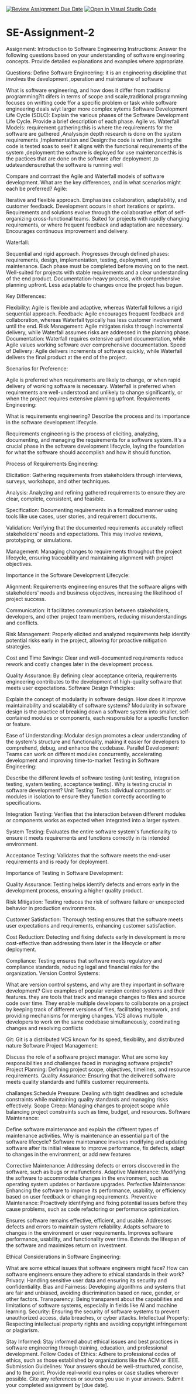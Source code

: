 [![Review Assignment Due Date](https://classroom.github.com/assets/deadline-readme-button-24ddc0f5d75046c5622901739e7c5dd533143b0c8e959d652212380cedb1ea36.svg)](https://classroom.github.com/a/-ucQIGTc)
[![Open in Visual Studio Code](https://classroom.github.com/assets/open-in-vscode-718a45dd9cf7e7f842a935f5ebbe5719a5e09af4491e668f4dbf3b35d5cca122.svg)](https://classroom.github.com/online_ide?assignment_repo_id=15259040&assignment_repo_type=AssignmentRepo)
# SE-Assignment-2
Assignment: Introduction to Software Engineering
Instructions:
Answer the following questions based on your understanding of software engineering concepts. Provide detailed explanations and examples where appropriate.

Questions:
Define Software Engineering:
it is an engineering discipline that involves the development ,operation and maintenane of software

What is software engineering, and how does it differ from traditional programming?It difers in terms of scope and scale,traditional programming focuses on writting code ffor a specific problem or task while software engineering deals wiyt larger more complex sytems
Software Development Life Cycle (SDLC):
Explain the various phases of the Software Development Life Cycle. Provide a brief description of each phase.
Agile vs. Waterfall Models:
requirement gathering:this is where the requirements for the software are gathered
,Analysis;in depth research is done on the system requirements 
,Implementation and Design:the code is written 
,testing:the code is tested soas to seeif it aligns with the functional requirements of the system
,deployment:the software is deployed for use
 maintenance:this is the pactices that are done on the software after deployment ,to udateandensurethat the software is running well


Compare and contrast the Agile and Waterfall models of software development. What are the key differences, and in what scenarios might each be preferred?
Agile:

Iterative and flexible approach.
Emphasizes collaboration, adaptability, and customer feedback.
Development occurs in short iterations or sprints.
Requirements and solutions evolve through the collaborative effort of self-organizing cross-functional teams.
Suited for projects with rapidly changing requirements, or where frequent feedback and adaptation are necessary.
Encourages continuous improvement and delivery.

Waterfall:

Sequential and rigid approach.
Progresses through defined phases: requirements, design, implementation, testing, deployment, and maintenance.
Each phase must be completed before moving on to the next.
Well-suited for projects with stable requirements and a clear understanding of the end product.
Documentation-heavy process, with comprehensive planning upfront.
Less adaptable to changes once the project has begun.

Key Differences:

Flexibility: Agile is flexible and adaptive, whereas Waterfall follows a rigid sequential approach.
Feedback: Agile encourages frequent feedback and collaboration, whereas Waterfall typically has less customer involvement until the end.
Risk Management: Agile mitigates risks through incremental delivery, while Waterfall assumes risks are addressed in the planning phase.
Documentation: Waterfall requires extensive upfront documentation, while Agile values working software over comprehensive documentation.
Speed of Delivery: Agile delivers increments of software quickly, while Waterfall delivers the final product at the end of the project.

Scenarios for Preference:

Agile is preferred when requirements are likely to change, or when rapid delivery of working software is necessary.
Waterfall is preferred when requirements are well-understood and unlikely to change significantly, or when the project requires extensive planning upfront.
Requirements Engineering:

What is requirements engineering? Describe the process and its importance in the software development lifecycle.

Requirements engineering is the process of eliciting, analyzing, documenting, and managing the requirements for a software system. It's a crucial phase in the software development lifecycle, laying the foundation for what the software should accomplish and how it should function.

Process of Requirements Engineering:

Elicitation: Gathering requirements from stakeholders through interviews, surveys, workshops, and other techniques.

Analysis: Analyzing and refining gathered requirements to ensure they are clear, complete, consistent, and feasible.

Specification: Documenting requirements in a formalized manner using tools like use cases, user stories, and requirement documents.

Validation: Verifying that the documented requirements accurately reflect stakeholders' needs and expectations. This may involve reviews, prototyping, or simulations.

Management: Managing changes to requirements throughout the project lifecycle, ensuring traceability and maintaining alignment with project objectives.

Importance in the Software Development Lifecycle:

Alignment: Requirements engineering ensures that the software aligns with stakeholders' needs and business objectives, increasing the likelihood of project success.

Communication: It facilitates communication between stakeholders, developers, and other project team members, reducing misunderstandings and conflicts.

Risk Management: Properly elicited and analyzed requirements help identify potential risks early in the project, allowing for proactive mitigation strategies.

Cost and Time Savings: Clear and well-documented requirements reduce rework and costly changes later in the development process.

Quality Assurance: By defining clear acceptance criteria, requirements engineering contributes to the development of high-quality software that meets user expectations.
Software Design Principles:

Explain the concept of modularity in software design. How does it improve maintainability and scalability of software systems?
Modularity in software design is the practice of breaking down a software system into smaller, self-contained modules or components, each responsible for a specific function or feature. 

Ease of Understanding: Modular design promotes a clear understanding of the system's structure and functionality, making it easier for developers to comprehend, debug, and enhance the codebase.
Parallel Development: Teams can work on different modules concurrently, accelerating development and improving time-to-market
Testing in Software Engineering:

Describe the different levels of software testing (unit testing, integration testing, system testing, acceptance testing). Why is testing crucial in software development?
Unit Testing: Tests individual components or modules in isolation to ensure they function correctly according to specifications.

Integration Testing: Verifies that the interaction between different modules or components works as expected when integrated into a larger system.

System Testing: Evaluates the entire software system's functionality to ensure it meets requirements and functions correctly in its intended environment.

Acceptance Testing: Validates that the software meets the end-user requirements and is ready for deployment.

Importance of Testing in Software Development:

Quality Assurance: Testing helps identify defects and errors early in the development process, ensuring a higher quality product.

Risk Mitigation: Testing reduces the risk of software failure or unexpected behavior in production environments.

Customer Satisfaction: Thorough testing ensures that the software meets user expectations and requirements, enhancing customer satisfaction.

Cost Reduction: Detecting and fixing defects early in development is more cost-effective than addressing them later in the lifecycle or after deployment.

Compliance: Testing ensures that software meets regulatory and compliance standards, reducing legal and financial risks for the organization.
Version Control Systems:

What are version control systems, and why are they important in software development? Give examples of popular version control systems and their features.
 they are tools that track and manage changes to files and source code over time. They enable multiple developers to collaborate on a project by keeping track of different versions of files, facilitating teamwork, and providing mechanisms for merging changes.
 VCS allows multiple developers to work on the same codebase simultaneously, coordinating changes and resolving conflicts

 Git: Git is a distributed VCS known for its speed, flexibility, and distributed nature
Software Project Management:

Discuss the role of a software project manager. What are some key responsibilities and challenges faced in managing software projects?
Project Planning: Defining project scope, objectives, timelines, and resource requirements.
Quality Assurance: Ensuring that the delivered software meets quality standards and fulfills customer requirements.

challanges:Schedule Pressure: Dealing with tight deadlines and schedule constraints while maintaining quality standards and managing risks effectively.
Scope Creep: Managing changes to project scope while balancing project constraints such as time, budget, and resources.
Software Maintenance:

Define software maintenance and explain the different types of maintenance activities. Why is maintenance an essential part of the software lifecycle?
Software maintenance involves modifying and updating software after its initial release to improve performance, fix defects, adapt to changes in the environment, or add new features

Corrective Maintenance: Addressing defects or errors discovered in the software, such as bugs or malfunctions.
Adaptive Maintenance: Modifying the software to accommodate changes in the environment, such as operating system updates or hardware upgrades.
Perfective Maintenance: Enhancing the software to improve its performance, usability, or efficiency based on user feedback or changing requirements.
Preventive Maintenance: Proactively identifying and fixing potential issues before they cause problems, such as code refactoring or performance optimization.

Ensures software remains effective, efficient, and usable.
Addresses defects and errors to maintain system reliability.
Adapts software to changes in the environment or user requirements.
Improves software performance, usability, and functionality over time.
Extends the lifespan of the software and maximizes return on investment.

Ethical Considerations in Software Engineering:

What are some ethical issues that software engineers might face? How can software engineers ensure they adhere to ethical standards in their work?
Privacy: Handling sensitive user data and ensuring its security and confidentiality.
Bias and Fairness: Developing algorithms and systems that are fair and unbiased, avoiding discrimination based on race, gender, or other factors.
Transparency: Being transparent about the capabilities and limitations of software systems, especially in fields like AI and machine learning.
Security: Ensuring the security of software systems to prevent unauthorized access, data breaches, or cyber attacks.
Intellectual Property: Respecting intellectual property rights and avoiding copyright infringement or plagiarism.

Stay Informed: Stay informed about ethical issues and best practices in software engineering through training, education, and professional development.
Follow Codes of Ethics: Adhere to professional codes of ethics, such as those established by organizations like the ACM or IEEE.
Submission Guidelines:
Your answers should be well-structured, concise, and to the point.
Provide real-world examples or case studies wherever possible.
Cite any references or sources you use in your answers.
Submit your completed assignment by [due date].
